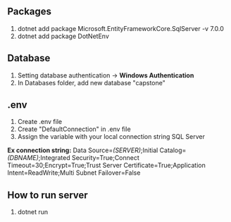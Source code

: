 ## Packages

1. dotnet add package Microsoft.EntityFrameworkCore.SqlServer -v 7.0.0
2. dotnet add package DotNetEnv

## Database

1. Setting database authentication -> **Windows Authentication**
2. In Databases folder, add new database "capstone"

## .env

1. Create .env file
2. Create "DefaultConnection" in .env file
3. Assign the variable with your local connection string SQL Server

**Ex connection string:**
Data Source=_(SERVER)_;Initial Catalog=_(DBNAME)_;Integrated Security=True;Connect Timeout=30;Encrypt=True;Trust Server Certificate=True;Application Intent=ReadWrite;Multi Subnet Failover=False

## How to run server

1. dotnet run
